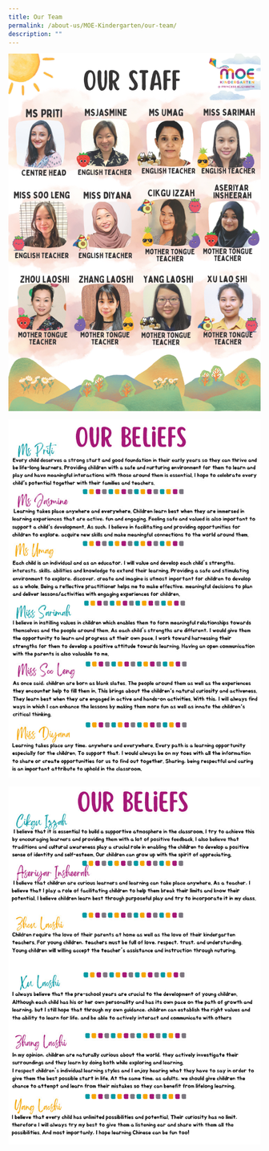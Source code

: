 ```yaml
---
title: Our Team
permalink: /about-us/MOE-Kindergarten/our-team/
description: ""
---
```


![](/images/2023%20MK/Staff1.png)

![](/images/2023%20MK/Staff2.jpg)

![](/images/2023%20MK/Staff3.jpg)